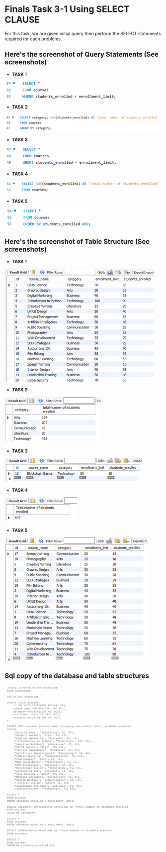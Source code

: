 # Finals Task 3-1 Using SELECT CLAUSE
For this task, we are given initial query then perform the SELECT statements required for each problems.
## Here's the screenshot of Query Statements (See screenshots)
- **TASK 1**

![Sample Output](images/QS_TASK_3.1.png)
- **TASK 2**

![Sample Output](images/QS_TASK2.png)
- **TASK 3**

![Sample Output](images/QS_TASK3.png)
- **TASK 4**

![Sample Output](images/QS_TASK_4.png)
- **TASK 5**

![Sample Output](images/QS_TASK5.png)
## Here's the screenshot of Table Structure (See screenshots)
- **TASK 1**

![Sample Output](images/TS_TASK_3.1.png)
- **TASK 2**

![Sample Output](images/TS_TASK2.png)
- **TASK 3**
  
![Sample Output](images/TS_TASK3.png)
- **TASK 4**

![Sample Output](images/TS_TASK4.png)
- **TASK 5**

![Sample Output](images/TS_TASK5.png)
## Sql copy of the database and table structures
![SQL COPY](images/SQL_COPY_3.1.png)
